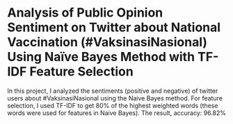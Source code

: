 # Analysis of Public Opinion Sentiment on Twitter about National Vaccination (#VaksinasiNasional) Using Naïve Bayes Method with TF-IDF Feature Selection
In this project, I analyzed the sentiments (positive and negative) of twitter users about #VaksinasiNasional using the Naive Bayes method. For feature selection, I used TF-IDF to get 80% of the highest weighted words (these words were used for features in Naive Bayes). The result, accuracy: 96.82%
